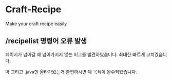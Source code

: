 # Craft-Recipe
Make your craft recipe easily

## /recipelist 명령어 오류 발생
페이지가 넘어갈 때 넘어가지지 않는 버그를 발견하였습니다. 최대한 빠르게 고치겠습니다.

아 그리고 .java만 올라가있는거 불편하시면 제 목적이 완수되었습니다.
